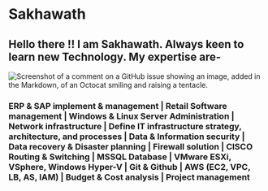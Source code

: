 # Sakhawath
## Hello there !! I am Sakhawath. Always keen to learn new Technology. My expertise are-
![Screenshot of a comment on a GitHub issue showing an image, added in the Markdown, of an Octocat smiling and raising a tentacle.](https://myoctocat.com/assets/images/base-octocat.svg)
### ERP & SAP implement & management | Retail Software management | Windows & Linux Server Administration | Network infrastructure | Define IT infrastructure strategy, architecture, and processes | Data & Information security | Data recovery & Disaster planning | Firewall solution | CISCO Routing & Switching | MSSQL Database | VMware ESXi, VSphere, Windows Hyper-V | Git & Github | AWS (EC2, VPC, LB, AS, IAM) | Budget & Cost analysis | Project management
